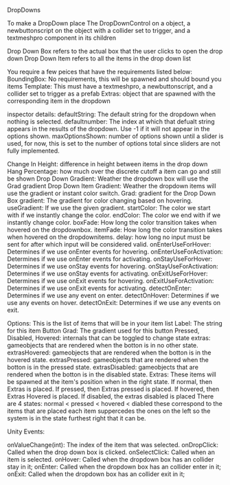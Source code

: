 DropDowns

To make a DropDown place The DropDownControl on a object, a newbuttonscript on the object with a collider set to trigger, and a textmeshpro component in its children

Drop Down Box refers to the actual box that the user clicks to open the drop down 
Drop Down Item refers to all the items in the drop down list

You require a few peices that have the requirements listed below: 
BoundingBox: No requirements, this will be spawned and should bound you items 
Template: This must have a textmeshpro, a newbuttonscript, and a collider set to trigger as a prefab 
Extras: object that are spawned with the corresponding item in the dropdown

inspector details: 
defaultString: The default string for the dropdown when nothing is selected. 
defaultnumber: The index at which that defualt string appears in the results of the dropdown. 
Use -1 if it will not appear in the options shown. 
maxOptionsShown: number of options shown until a slider is used, for now, 
this is set to the number of options total since sliders are not fully implemented.

Change In Height: difference in height between items in the drop down 
Hang Percentage: how much over the discrete cutoff a item can go and still be shown 
Drop Down Gradient: Weather the dropdown box will use the Grad gradient 
Drop Down Item Gradient: Weather the dropdown items will use the gradient or instant color switch. 
Grad: gradient for the Drop Down 
Box gradient: The gradient for color changing based on hovering. 
useGradient: If we use the given gradient. 
startColor: The color we start with if we instantly change the color. 
endColor: The color we end with if we instantly change color. 
boxFade: How long the color transition takes when hovered on the dropdownbox. 
itemFade: How long the color transition takes when hovered on the dropdownitems. 
delay: how long no input must be sent for after which input will be considered valid. 
onEnterUseForHover: Determines if we use onEnter events for hovering. 
onEnterUseForActivation: Determines if we use onEnter events for activating. 
onStayUseForHover: Determines if we use onStay events for hovering. 
onStayUseForActivation: Determines if we use onStay events for activating. 
onExitUseForHover: Determines if we use onExit events for hovering. 
onExitUseForActivation: Determines if we use onExit events for activating. 
detectOnEnter: Determines if we use any event on enter. 
detectOnHover: Determines if we use any events on hover. 
detectOnExit: Determines if we use any events on exit.

Options: This is the list of items that will be in your item 
list Label: The string for this item 
Button Grad: The gradient used for this button 
Pressed, Disabled, Hovered: internals that can be toggled to change state 
extras: gameobjects that are rendered when the botton is in no other state. 
extrasHovered: gameobjects that are rendered when the botton is in the hovered state. 
extrasPressed: gameobjects that are rendered when the botton is in the pressed state. 
extrasDisabled: gameobjects that are rendered when the botton is in the disabled state. 
Extras: These items will be spawned at the item's position when in the right state. 
If normal, then Extras is placed. If pressed, then Extras pressed is placed. 
If hovered, then Extras Hovered is placed. If disabled, the extras disabled is placed 
There are 4 states: normal < pressed < hovered < diabled these correspond to the items 
that are placed each item suppercedes the ones on the left so the system is in the state furthest right that it can be.

Unity Events:

onValueChange(int): The index of the item that was selected. 
onDropClick: Called when the drop down box is clicked. 
onSelectClick: Called when an item is selected. 
onHover: Called when the dropdown box has an collider stay in it; 
onEnter: Called when the dropdown box has an collider enter in it; 
onExit: Called when the dropdown box has an collider exit in it;
